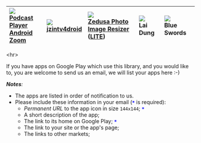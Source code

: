 | [![](http://www.jshipp.com/programs/podcast/FileChooserWikiIcon78.png)](https://play.google.com/store/apps/details?id=com.jshipp.podcastplayer)<br />**[Podcast Player](http://www.jshipp.com/programs/android.php)**<br /> [Android Zoom](http://www.androidzoom.com/android_applications/media_and_video/podcast-player_plik.html) | [![](https://lh5.googleusercontent.com/-ocuFPNK8a2c/UKLQS_unBWI/AAAAAAAABA4/7_t3nJ97RSE/s78/jzintv4droid_78x78.png)](https://play.google.com/store/apps/details?id=org.libsdl.jzintv4droid)<br /><font color='#0000ff'><b><a href='http://www.youtube.com/user/jenergydmo'>jzintv4droid</a></b></font><br /> | [![](https://lh3.googleusercontent.com/-EakWRnQaRgE/UKVZkKtZ3eI/AAAAAAAABDE/RpJcjwt5K4I/s78/Zedusa_78x78.png)](https://play.google.com/store/apps/details?id=ws.aroha.android.zedusa.full)<br />**[Zedusa Photo Image Resizer](http://www.aroha.mobi/)**<br /> ([LITE](https://play.google.com/store/apps/details?id=ws.aroha.android.zedusa.lite))<br /> | [![](https://lh6.googleusercontent.com/-66GaDcSJgYk/Uh1wrSp6w7I/AAAAAAAAACI/5xLGYPOyXic/s144-no/ic_launcher_144.png)](https://play.google.com/store/apps/details?id=co.phanmemdidong.app.scallsbackup) <br /> **Lai Dung** | [![](https://lh4.googleusercontent.com/-OUyUDgku9_A/UivvuqNq6iI/AAAAAAAAAEs/_aMVH80R4bs/s1600/ic_launcher_144.png)](https://play.google.com/store/apps/details?id=co.phanmemdidong.app.blueswords)<br />**Blue Swords** |
|:-------------------------------------------------------------------------------------------------------------------------------------------------------------------------------------------------------------------------------------------------------------------------------------------------------------------------------------|:-------------------------------------------------------------------------------------------------------------------------------------------------------------------------------------------------------------------------------------------------------------------------------------------------------------|:----------------------------------------------------------------------------------------------------------------------------------------------------------------------------------------------------------------------------------------------------------------------------------------------------------------------------------------------------------|:---------------------------------------------------------------------------------------------------------------------------------------------------------------------------------------------------------------------------|:------------------------------------------------------------------------------------------------------------------------------------------------------------------------------------------------------------------------|



&lt;hr&gt;



If you have apps on Google Play which use this library, and you would like to, you are welcome to send us an email, we will list your apps here  :-)

_**Notes**:_
  * The apps are listed in order of notification to us.
  * Please include these information in your email (<b><font color='#0000ff'><code>*</code></font></b> is required):
    * _Permanent URL_ to the app icon in size `144x144`; <b><font color='#0000ff'><code>*</code></font></b>
    * A short description of the app;
    * The link to its home on Google Play; <b><font color='#0000ff'><code>*</code></font></b>
    * The link to your site or the app's page;
    * The links to other markets;